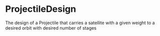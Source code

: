 # ProjectileDesign
The design of a Projectile that carries a satellite with a given weight to a desired orbit with desired number of stages
